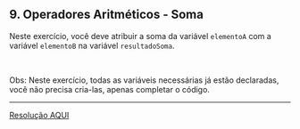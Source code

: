 <div class="layout-pane__container"><div id="main-splitpane-left" class="coding-question__left-pane"><section class="question-view__title-wrapper"><h1 class="question-view__title">9. Operadores Aritméticos - Soma</h1></section><section class="question-view__instruction"><div class="candidate-rich-text"><div id="1lbnljgb49b-instruction"><p>Neste exercício, você deve atribuir a soma da variável&nbsp;<code>elementoA</code> com a variável <code><kbd>elementoB</kbd></code>&nbsp;na variável <code>resultadoSoma</code>.</p>

<p>&nbsp;</p>

<p>Obs: Neste exercício, todas as variáveis necessárias já estão declaradas, você não precisa cria-las, apenas completar o código.&nbsp;</p>
</div></div></section></div></div>

____

[Resolução AQUI](https://github.com/luelencavalheiro/curso-introdutorio-javascript/blob/main/exercicio-9/resolucao.js)